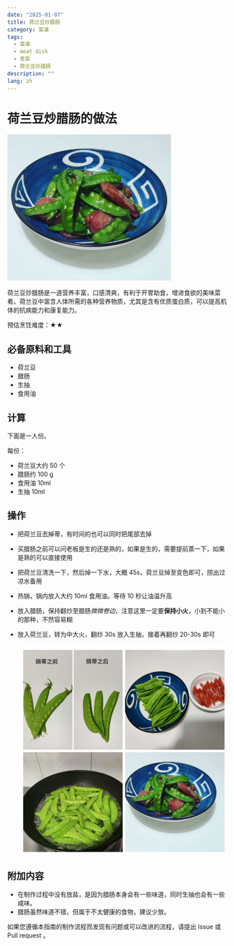 ```yaml
---
date: "2025-01-07"
title: 荷兰豆炒腊肠
category: 菜谱
tags:
  - 菜谱
  - meat dish
  - 荤菜
  - 荷兰豆炒腊肠
description: ""
lang: zh
---
```


# 荷兰豆炒腊肠的做法

![荷兰豆炒腊肠](./1.png)

荷兰豆炒腊肠是一道营养丰富，口感清爽，有利于开胃助食，增进食欲的美味菜肴。荷兰豆中富含人体所需的各种营养物质，尤其是含有优质蛋白质，可以提高机体的抗病能力和康复能力。

预估烹饪难度：★★

## 必备原料和工具

- 荷兰豆
- 腊肠
- 生抽
- 食用油

## 计算

下面是一人份。

每份：

- 荷兰豆大约 50 个
- 腊肠约 100 g
- 食用油 10ml
- 生抽 10ml

## 操作

- 把荷兰豆去掉蒂，有时间的也可以同时把尾部去掉

- 买腊肠之前可以问老板是生的还是熟的，如果是生的，需要提前蒸一下，如果是熟的可以直接使用

- 把荷兰豆清洗一下，然后焯一下水，大概 45s，荷兰豆焯至变色即可，捞出过凉水备用

- 热锅，锅内放入大约 10ml 食用油。等待 10 秒让油温升高

- 放入腊肠，保持翻炒至腊肠*微微卷边*，注意这里一定要**保持小火**，小到不能小的那种，不然容易糊

- 放入荷兰豆，转为中大火，翻炒 30s 放入生抽，接着再翻炒 20-30s 即可

  ![荷兰豆炒腊肠](./2.png)

## 附加内容

- 在制作过程中没有放盐，是因为腊肠本身会有一些味道，同时生抽也会有一些咸味。
- 腊肠虽然味道不错，但属于不太健康的食物，建议少放。

如果您遵循本指南的制作流程而发现有问题或可以改进的流程，请提出 Issue 或 Pull request 。

